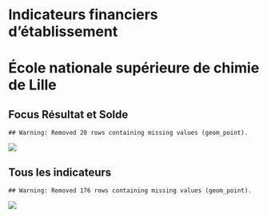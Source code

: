 Indicateurs financiers d’établissement
================

# École nationale supérieure de chimie de Lille

## Focus Résultat et Solde

    ## Warning: Removed 20 rows containing missing values (geom_point).

![](/home/julien/repo/cpesr/RFC/Finances/Etablissements/école_nationale_supérieure_de_chimie_de_lille_files/figure-gfm/etab.focus-1.png)<!-- -->

## Tous les indicateurs

    ## Warning: Removed 176 rows containing missing values (geom_point).

![](/home/julien/repo/cpesr/RFC/Finances/Etablissements/école_nationale_supérieure_de_chimie_de_lille_files/figure-gfm/etab-1.png)<!-- -->
